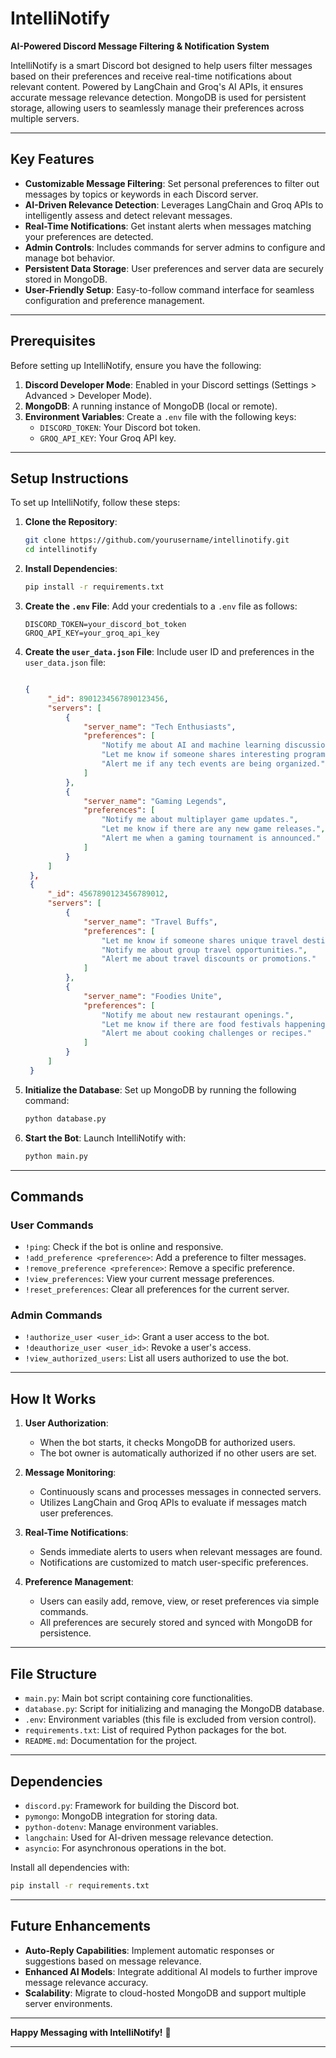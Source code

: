# IntelliNotify

**AI-Powered Discord Message Filtering & Notification System**

IntelliNotify is a smart Discord bot designed to help users filter messages based on their preferences and receive real-time notifications about relevant content. Powered by LangChain and Groq's AI APIs, it ensures accurate message relevance detection. MongoDB is used for persistent storage, allowing users to seamlessly manage their preferences across multiple servers.

---

## Key Features

- **Customizable Message Filtering**: Set personal preferences to filter out messages by topics or keywords in each Discord server.
- **AI-Driven Relevance Detection**: Leverages LangChain and Groq APIs to intelligently assess and detect relevant messages.
- **Real-Time Notifications**: Get instant alerts when messages matching your preferences are detected.
- **Admin Controls**: Includes commands for server admins to configure and manage bot behavior.
- **Persistent Data Storage**: User preferences and server data are securely stored in MongoDB.
- **User-Friendly Setup**: Easy-to-follow command interface for seamless configuration and preference management.

---

## Prerequisites

Before setting up IntelliNotify, ensure you have the following:

1. **Discord Developer Mode**: Enabled in your Discord settings (Settings > Advanced > Developer Mode).
2. **MongoDB**: A running instance of MongoDB (local or remote).
3. **Environment Variables**: Create a `.env` file with the following keys:
   - `DISCORD_TOKEN`: Your Discord bot token.
   - `GROQ_API_KEY`: Your Groq API key.

---

## Setup Instructions

To set up IntelliNotify, follow these steps:

1. **Clone the Repository**:
   ```bash
   git clone https://github.com/yourusername/intellinotify.git
   cd intellinotify
   ```

2. **Install Dependencies**:
   ```bash
   pip install -r requirements.txt
   ```

3. **Create the `.env` File**:
   Add your credentials to a `.env` file as follows:
   ```env
   DISCORD_TOKEN=your_discord_bot_token
   GROQ_API_KEY=your_groq_api_key
   ```

4. **Create the `user_data.json` File**:
   Include user ID and preferences in the `user_data.json` file:
   ```json

   {
        "_id": 8901234567890123456,
        "servers": [
            {
                "server_name": "Tech Enthusiasts",
                "preferences": [
                    "Notify me about AI and machine learning discussions.",
                    "Let me know if someone shares interesting programming tutorials.",
                    "Alert me if any tech events are being organized."
                ]
            },
            {
                "server_name": "Gaming Legends",
                "preferences": [
                    "Notify me about multiplayer game updates.",
                    "Let me know if there are any new game releases.",
                    "Alert me when a gaming tournament is announced."
                ]
            }
        ]
    },
    {
        "_id": 4567890123456789012,
        "servers": [
            {
                "server_name": "Travel Buffs",
                "preferences": [
                    "Let me know if someone shares unique travel destinations.",
                    "Notify me about group travel opportunities.",
                    "Alert me about travel discounts or promotions."
                ]
            },
            {
                "server_name": "Foodies Unite",
                "preferences": [
                    "Notify me about new restaurant openings.",
                    "Let me know if there are food festivals happening.",
                    "Alert me about cooking challenges or recipes."
                ]
            }
        ]
    }

   ```

5. **Initialize the Database**:
   Set up MongoDB by running the following command:
   ```bash
   python database.py
   ```

6. **Start the Bot**:
   Launch IntelliNotify with:
   ```bash
   python main.py
   ```

---

## Commands

### User Commands

- `!ping`: Check if the bot is online and responsive.
- `!add_preference <preference>`: Add a preference to filter messages.
- `!remove_preference <preference>`: Remove a specific preference.
- `!view_preferences`: View your current message preferences.
- `!reset_preferences`: Clear all preferences for the current server.

### Admin Commands

- `!authorize_user <user_id>`: Grant a user access to the bot.
- `!deauthorize_user <user_id>`: Revoke a user's access.
- `!view_authorized_users`: List all users authorized to use the bot.

---

## How It Works

1. **User Authorization**:
   - When the bot starts, it checks MongoDB for authorized users.
   - The bot owner is automatically authorized if no other users are set.

2. **Message Monitoring**:
   - Continuously scans and processes messages in connected servers.
   - Utilizes LangChain and Groq APIs to evaluate if messages match user preferences.

3. **Real-Time Notifications**:
   - Sends immediate alerts to users when relevant messages are found.
   - Notifications are customized to match user-specific preferences.

4. **Preference Management**:
   - Users can easily add, remove, view, or reset preferences via simple commands.
   - All preferences are securely stored and synced with MongoDB for persistence.

---

## File Structure

- `main.py`: Main bot script containing core functionalities.
- `database.py`: Script for initializing and managing the MongoDB database.
- `.env`: Environment variables (this file is excluded from version control).
- `requirements.txt`: List of required Python packages for the bot.
- `README.md`: Documentation for the project.

---

## Dependencies

- `discord.py`: Framework for building the Discord bot.
- `pymongo`: MongoDB integration for storing data.
- `python-dotenv`: Manage environment variables.
- `langchain`: Used for AI-driven message relevance detection.
- `asyncio`: For asynchronous operations in the bot.

Install all dependencies with:
```bash
pip install -r requirements.txt
```

---

## Future Enhancements

- **Auto-Reply Capabilities**: Implement automatic responses or suggestions based on message relevance.
- **Enhanced AI Models**: Integrate additional AI models to further improve message relevance accuracy.
- **Scalability**: Migrate to cloud-hosted MongoDB and support multiple server environments.

---

**Happy Messaging with IntelliNotify!** 🚀

--- 
